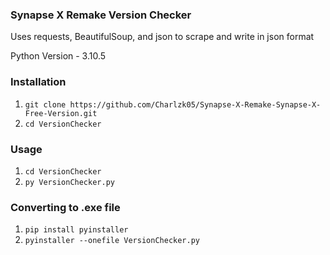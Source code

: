 ### Synapse X Remake Version Checker
Uses requests, BeautifulSoup, and json to scrape and write in json format

Python Version - 3.10.5

### Installation
1. ``git clone https://github.com/Charlzk05/Synapse-X-Remake-Synapse-X-Free-Version.git``
2. ``cd VersionChecker``

### Usage
1. ``cd VersionChecker``
2. ``py VersionChecker.py``

### Converting to .exe file
1. ``pip install pyinstaller``
2. ``pyinstaller --onefile VersionChecker.py``
